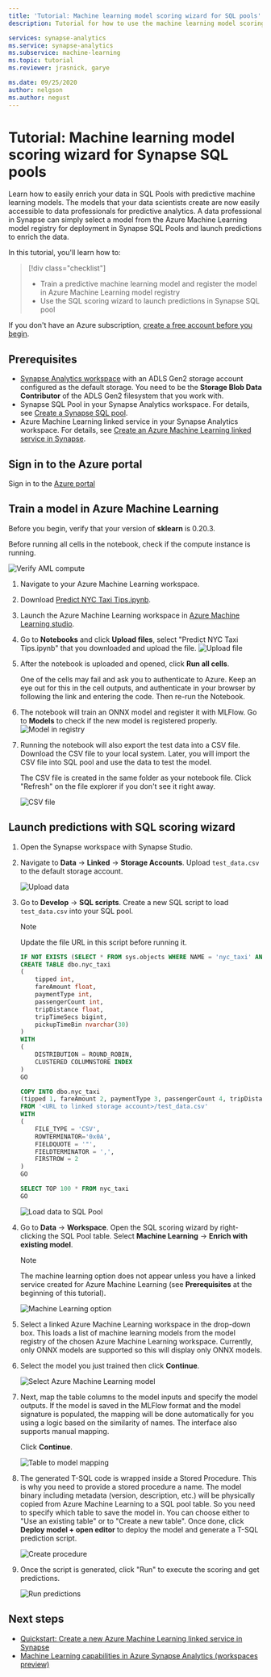 ```yaml
---
title: 'Tutorial: Machine learning model scoring wizard for SQL pools'
description: Tutorial for how to use the machine learning model scoring wizard to enrich data in Synapse SQL Pools

services: synapse-analytics
ms.service: synapse-analytics 
ms.subservice: machine-learning
ms.topic: tutorial
ms.reviewer: jrasnick, garye

ms.date: 09/25/2020
author: nelgson
ms.author: negust
---
```


# Tutorial: Machine learning model scoring wizard for Synapse SQL pools

Learn how to easily enrich your data in SQL Pools with predictive machine learning models.  The models that your data scientists create are now easily accessible to data professionals for predictive analytics. A data professional in Synapse can simply select a model from the Azure Machine Learning model registry for deployment in Synapse SQL Pools and launch predictions to enrich the data.

In this tutorial, you'll learn how to:

> [!div class="checklist"]
> - Train a predictive machine learning model and register the model in Azure Machine Learning model registry
> - Use the SQL scoring wizard to launch predictions in Synapse SQL pool

If you don't have an Azure subscription, [create a free account before you begin](https://azure.microsoft.com/free/).

## Prerequisites

- [Synapse Analytics workspace](../get-started-create-workspace.md) with an ADLS Gen2 storage account configured as the default storage. You need to be the **Storage Blob Data Contributor** of the ADLS Gen2 filesystem that you work with.
- Synapse SQL Pool in your Synapse Analytics workspace. For details, see [Create a Synapse SQL pool](../quickstart-create-sql-pool-studio.md).
- Azure Machine Learning linked service in your Synapse Analytics workspace. For details, see [Create an Azure Machine Learning linked service in Synapse](quickstart-integrate-azure-machine-learning.md).

## Sign in to the Azure portal

Sign in to the [Azure portal](https://portal.azure.com/)

## Train a model in Azure Machine Learning

Before you begin, verify that your version of **sklearn** is 0.20.3.

Before running all cells in the notebook, check if the compute instance is running.

![Verify AML compute](media/tutorial-sql-pool-model-scoring-wizard/tutorial-sql-scoring-wizard-train-00b.png)

1. Navigate to your Azure Machine Learning workspace.

1. Download [Predict NYC Taxi Tips.ipynb](https://go.microsoft.com/fwlink/?linkid=2144301).

1. Launch the Azure Machine Learning workspace in [Azure Machine Learning studio](https://ml.azure.com).

1. Go to **Notebooks** and click **Upload files**, select "Predict NYC Taxi Tips.ipynb" that you downloaded and upload the file.
   ![Upload file](media/tutorial-sql-pool-model-scoring-wizard/tutorial-sql-scoring-wizard-train-00a.png)

1. After the notebook is uploaded and opened, click **Run all cells**.

   One of the cells may fail and ask you to authenticate to Azure. Keep an eye out for this in the cell outputs, and authenticate in your browser by following the link and entering the code. Then re-run the Notebook.

1. The notebook will train an ONNX model and register it with MLFlow. Go to **Models** to check if the new model is registered properly.
   ![Model in registry](media/tutorial-sql-pool-model-scoring-wizard/tutorial-sql-scoring-wizard-train-00c.png)

1. Running the notebook will also export the test data into a CSV file. Download the CSV file to your local system. Later, you will import the CSV file into SQL pool and use the data to test the model.

   The CSV file is created in the same folder as your notebook file. Click "Refresh" on the file explorer if you don't see it right away.

   ![CSV file](media/tutorial-sql-pool-model-scoring-wizard/tutorial-sql-scoring-wizard-train-00d.png)

## Launch predictions with SQL scoring wizard

1. Open the Synapse workspace with Synapse Studio.

1. Navigate to **Data** -> **Linked** -> **Storage Accounts**. Upload `test_data.csv` to the default storage account.

   ![Upload data](media/tutorial-sql-pool-model-scoring-wizard/tutorial-sql-scoring-wizard-00a.png)

1. Go to **Develop** -> **SQL scripts**. Create a new SQL script to load `test_data.csv` into your SQL pool.

   > [!NOTE]
   > Update the file URL in this script before running it.

   ```SQL
   IF NOT EXISTS (SELECT * FROM sys.objects WHERE NAME = 'nyc_taxi' AND TYPE = 'U')
   CREATE TABLE dbo.nyc_taxi
   (
       tipped int,
       fareAmount float,
       paymentType int,
       passengerCount int,
       tripDistance float,
       tripTimeSecs bigint,
       pickupTimeBin nvarchar(30)
   )
   WITH
   (
       DISTRIBUTION = ROUND_ROBIN,
       CLUSTERED COLUMNSTORE INDEX
   )
   GO
   
   COPY INTO dbo.nyc_taxi
   (tipped 1, fareAmount 2, paymentType 3, passengerCount 4, tripDistance 5, tripTimeSecs 6, pickupTimeBin 7)
   FROM '<URL to linked storage account>/test_data.csv'
   WITH
   (
       FILE_TYPE = 'CSV',
       ROWTERMINATOR='0x0A',
       FIELDQUOTE = '"',
       FIELDTERMINATOR = ',',
       FIRSTROW = 2
   )
   GO
   
   SELECT TOP 100 * FROM nyc_taxi
   GO
   ```

   ![Load data to SQL Pool](media/tutorial-sql-pool-model-scoring-wizard/tutorial-sql-scoring-wizard-00b.png)

1. Go to **Data** -> **Workspace**. Open the SQL scoring wizard by right-clicking the SQL Pool table. Select **Machine Learning** -> **Enrich with existing model**.

   > [!NOTE]
   > The machine learning option does not appear unless you have a linked service created for Azure Machine Learning (see **Prerequisites** at the beginning of this tutorial).

   ![Machine Learning option](media/tutorial-sql-pool-model-scoring-wizard/tutorial-sql-scoring-wizard-00c.png)

1. Select a linked Azure Machine Learning workspace in the drop-down box. This loads a list of machine learning models from the model registry of the chosen Azure Machine Learning workspace. Currently, only ONNX models are supported so this will display only ONNX models.

1. Select the model you just trained then click **Continue**.

   ![Select Azure Machine Learning model](media/tutorial-sql-pool-model-scoring-wizard/tutorial-sql-scoring-wizard-00d.png)

1. Next, map the table columns to the model inputs and specify the model outputs. If the model is saved in the MLFlow format and the model signature is populated, the mapping will be done automatically for you using a logic based on the similarity of names. The interface also supports manual mapping.

   Click **Continue**.

   ![Table to model mapping](media/tutorial-sql-pool-model-scoring-wizard/tutorial-sql-scoring-wizard-00e.png)

1. The generated T-SQL code is wrapped inside a Stored Procedure. This is why you need to provide a stored procedure a name. The model binary including metadata (version, description, etc.) will be physically copied from Azure Machine Learning to a SQL pool table. So you need to specify which table to save the model in. You can choose either to "Use an existing table" or to "Create a new table". Once done, click **Deploy model + open editor** to deploy the model and generate a T-SQL prediction script.

   ![Create procedure](media/tutorial-sql-pool-model-scoring-wizard/tutorial-sql-scoring-wizard-00f.png)

1. Once the script is generated, click "Run" to execute the scoring and get predictions.

   ![Run predictions](media/tutorial-sql-pool-model-scoring-wizard/tutorial-sql-scoring-wizard-00g.png)

## Next steps

- [Quickstart: Create a new Azure Machine Learning linked service in Synapse](quickstart-integrate-azure-machine-learning.md)
- [Machine Learning capabilities in Azure Synapse Analytics (workspaces preview)](what-is-machine-learning.md)
